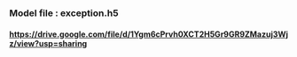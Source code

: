 
### Model file : exception.h5
#### https://drive.google.com/file/d/1Ygm6cPrvh0XCT2H5Gr9GR9ZMazuj3Wjz/view?usp=sharing
